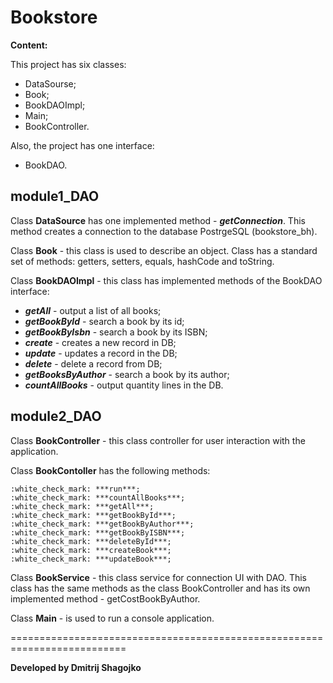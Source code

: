 # **Bookstore**

**Content:**

This project has six classes:
* DataSourse;
* Book;
* BookDAOImpl;
* Main;
* BookController.

Also, the project has one interface:
* BookDAO.

## **module1_DAO**

Class **DataSource** has one implemented method - ***getConnection***.
This method creates a connection to the database PostrgeSQL (bookstore_bh).

Class **Book** - this class is used to describe an object. 
Class has a standard set of methods: getters, setters, equals, hashCode and toString.

Class **BookDAOImpl** - this class has implemented methods of the BookDAO interface:
* ***getAll*** - output a list of all books;
* ***getBookById*** - search a book by its id;
* ***getBookByIsbn*** - search a book by its ISBN;
* ***create*** - creates a new record in DB;
* ***update*** - updates a record in the DB;
* ***delete*** - delete a record from DB;
* ***getBooksByAuthor*** - search a book by its author;
* ***countAllBooks*** - output quantity lines in the DB.

## **module2_DAO**

Class **BookController** - this class controller for user interaction with the application.

Class **BookContoller** has the following methods:

    :white_check_mark: ***run***;
    :white_check_mark: ***countAllBooks***;
    :white_check_mark: ***getAll***;
    :white_check_mark: ***getBookById***;
    :white_check_mark: ***getBookByAuthor***;
    :white_check_mark: ***getBookByISBN***;
    :white_check_mark: ***deleteById***;
    :white_check_mark: ***createBook***;
    :white_check_mark: ***updateBook***;

Class **BookService** - this class service for connection UI with DAO.
This class has the same methods as the class BookController and has its own implemented method - getCostBookByAuthor.

Class **Main** - is used to run a console application.

==========================================================================

__Developed by Dmitrij Shagojko__

